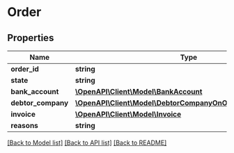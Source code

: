 # Order

## Properties
Name | Type | Description | Notes
------------ | ------------- | ------------- | -------------
**order_id** | **string** |  | 
**state** | **string** | canceled|declined|created|shipped|paid_out|late|completed | 
**bank_account** | [**\OpenAPI\Client\Model\BankAccount**](BankAccount.md) |  | 
**debtor_company** | [**\OpenAPI\Client\Model\DebtorCompanyOnOrderCreatedResponse**](DebtorCompanyOnOrderCreatedResponse.md) |  | [optional] 
**invoice** | [**\OpenAPI\Client\Model\Invoice**](Invoice.md) |  | [optional] 
**reasons** | **string** |  | [optional] 

[[Back to Model list]](../README.md#documentation-for-models) [[Back to API list]](../README.md#documentation-for-api-endpoints) [[Back to README]](../README.md)


